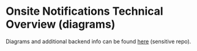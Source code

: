 # Onsite Notifications Technical Overview (diagrams)

Diagrams and additional backend info can be found [here](https://github.com/department-of-veterans-affairs/va.gov-team-sensitive/blob/master/products/identity-personalization/my-va/onsite_notifications/technical-overview.md#onsite-notifications-technical-overview) (sensitive repo).
